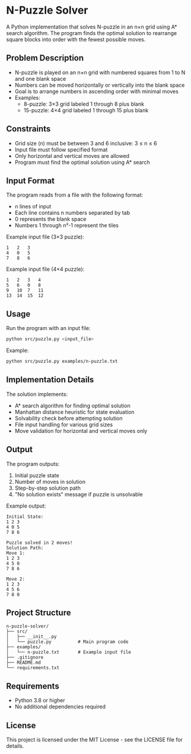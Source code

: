# N-Puzzle Solver

A Python implementation that solves N-puzzle in an n×n grid using A* search algorithm. The program finds the optimal solution to rearrange square blocks into order with the fewest possible moves.

## Problem Description

- N-puzzle is played on an n×n grid with numbered squares from 1 to N and one blank space
- Numbers can be moved horizontally or vertically into the blank space
- Goal is to arrange numbers in ascending order with minimal moves
- Examples:
  - 8-puzzle: 3×3 grid labeled 1 through 8 plus blank
  - 15-puzzle: 4×4 grid labeled 1 through 15 plus blank

## Constraints

- Grid size (n) must be between 3 and 6 inclusive: 3 ≤ n ≤ 6
- Input file must follow specified format
- Only horizontal and vertical moves are allowed
- Program must find the optimal solution using A* search

## Input Format

The program reads from a file with the following format:
- n lines of input
- Each line contains n numbers separated by tab
- 0 represents the blank space
- Numbers 1 through n²-1 represent the tiles

Example input file (3×3 puzzle):
```
1   2   3
4   0   5
7   8   6
```

Example input file (4×4 puzzle):
```
1   2   3   4
5   6   0   8
9   10  7   11
13  14  15  12
```

## Usage

Run the program with an input file:
```bash
python src/puzzle.py <input_file>
```

Example:
```bash
python src/puzzle.py examples/n-puzzle.txt
```

## Implementation Details

The solution implements:
- A* search algorithm for finding optimal solution
- Manhattan distance heuristic for state evaluation
- Solvability check before attempting solution
- File input handling for various grid sizes
- Move validation for horizontal and vertical moves only

## Output

The program outputs:
1. Initial puzzle state
2. Number of moves in solution
3. Step-by-step solution path
4. "No solution exists" message if puzzle is unsolvable

Example output:
```
Initial State:
1 2 3
4 0 5
7 8 6

Puzzle solved in 2 moves!
Solution Path:
Move 1:
1 2 3
4 5 0
7 8 6

Move 2:
1 2 3
4 5 6
7 8 0
```

## Project Structure

```
n-puzzle-solver/
├── src/
│   ├── __init__.py
│   └── puzzle.py          # Main program code
├── examples/
│   └── n-puzzle.txt       # Example input file
├── .gitignore
├── README.md
└── requirements.txt
```

## Requirements

- Python 3.8 or higher
- No additional dependencies required

## License

This project is licensed under the MIT License - see the LICENSE file for details.
